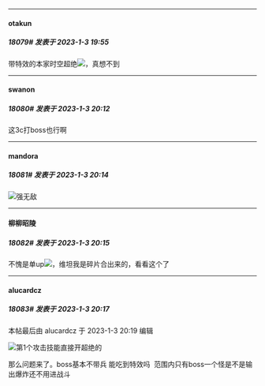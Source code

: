 

*****

####  otakun  
##### 18079#       发表于 2023-1-3 19:55

带特效的本家时空超绝<img src="https://static.saraba1st.com/image/smiley/face2017/037.png" referrerpolicy="no-referrer">，真想不到



*****

####  swanon  
##### 18080#       发表于 2023-1-3 20:12

这3c打boss也行啊

*****

####  mandora  
##### 18081#       发表于 2023-1-3 20:14

<img src="https://static.saraba1st.com/image/smiley/face2017/067.png" referrerpolicy="no-referrer">强无敌

*****

####  柳柳昭陵  
##### 18082#       发表于 2023-1-3 20:15

不愧是单up<img src="https://static.saraba1st.com/image/smiley/face2017/049.png" referrerpolicy="no-referrer">，维坦我是碎片合出来的，看看这个了

*****

####  alucardcz  
##### 18083#       发表于 2023-1-3 20:17

 本帖最后由 alucardcz 于 2023-1-3 20:19 编辑 

<img src="https://static.saraba1st.com/image/smiley/face2017/067.png" referrerpolicy="no-referrer">第1个攻击技能直接开超绝的  

那么问题来了。boss基本不带兵 能吃到特效吗  范围内只有boss一个怪是不是输出爆炸还不用进战斗

